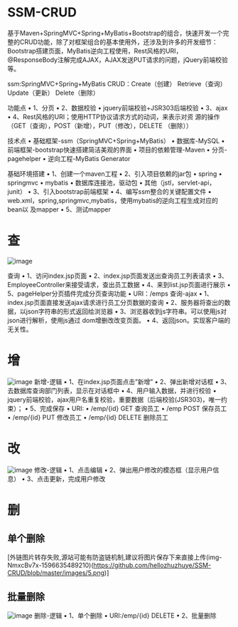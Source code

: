# SSM-CRUD
基于Maven+SpringMVC+Spring+MyBatis+Bootstrap的组合，快速开发一个完整的CRUD功能，除了对框架组合的基本使用外，还涉及到许多的开发细节：Bootstrap搭建页面，MyBatis逆向工程使用，Rest风格的URI，@ResponseBody注解完成AJAX，AJAX发送PUT请求的问题，jQuery前端校验等。

ssm:SpringMVC+Spring+MyBatis CRUD：Create（创建） Retrieve（查询） Update（更新） Delete（删除）



功能点
• 1、分页 
• 2、数据校验 
• jquery前端校验+JSR303后端校验 
• 3、ajax 
• 4、Rest风格的URI；使用HTTP协议请求方式的动词，来表示对资 源的操作（GET（查询），POST（新增），PUT（修改），DELETE （删除））

技术点
• 基础框架-ssm（SpringMVC+Spring+MyBatis） 
• 数据库-MySQL 
• 前端框架-bootstrap快速搭建简洁美观的界面 
• 项目的依赖管理-Maven 
• 分页-pagehelper 
• 逆向工程-MyBatis Generator



基础环境搭建
• 1、创建一个maven工程 
• 2、引入项目依赖的jar包 
• spring 
• springmvc 
• mybatis 
• 数据库连接池，驱动包 
• 其他（jstl，servlet-api，junit） 
• 3、引入bootstrap前端框架 
• 4、编写ssm整合的关键配置文件 
• web.xml，spring,springmvc,mybatis，使用mybatis的逆向工程生成对应的bean以 及mapper 
• 5、测试mapper




# 查
![image](https://imgconvert.csdnimg.cn/aHR0cHM6Ly9naXRodWIuY29tL2hlbGxvemh1emh1eWUvU1NNLUNSVUQvYmxvYi9tYXN0ZXIvaW1hZ2VzLzEucG5n?x-oss-process=image/format,png)

查询
• 1、访问index.jsp页面 
• 2、index.jsp页面发送出查询员工列表请求 
• 3、EmployeeController来接受请求，查出员工数据 
• 4、来到list.jsp页面进行展示 
• 5、pageHelper分页插件完成分页查询功能
• URI：/emps
查询-ajax
• 1、index.jsp页面直接发送ajax请求进行员工分页数据的查询 
• 2、服务器将查出的数据，以json字符串的形式返回给浏览器 
• 3、浏览器收到js字符串。可以使用js对json进行解析，使用js通过 dom增删改改变页面。 
• 4、返回json。实现客户端的无关性。

# 增
![image](https://imgconvert.csdnimg.cn/aHR0cHM6Ly9naXRodWIuY29tL2hlbGxvemh1emh1eWUvU1NNLUNSVUQvYmxvYi9tYXN0ZXIvaW1hZ2VzLzIucG5n?x-oss-process=image/format,png)
新增-逻辑
• 1、在index.jsp页面点击”新增” 
• 2、弹出新增对话框 
• 3、去数据库查询部门列表，显示在对话框中 
• 4、用户输入数据，并进行校验 • jquery前端校验，ajax用户名重复校验，重要数据（后端校验(JSR303)，唯一约束）； 
• 5、完成保存
• URI: 
• /emp/{id} GET 查询员工 
• /emp  POST 保存员工 
• /emp/{id}  PUT  修改员工 
• /emp/{id}  DELETE 删除员工

# 改
![image](https://imgconvert.csdnimg.cn/aHR0cHM6Ly9naXRodWIuY29tL2hlbGxvemh1emh1eWUvU1NNLUNSVUQvYmxvYi9tYXN0ZXIvaW1hZ2VzLzMucG5n?x-oss-process=image/format,png)
修改-逻辑
• 1、点击编辑 
• 2、弹出用户修改的模态框（显示用户信息） 
• 3、点击更新，完成用户修改

# 删

## 单个删除
[外链图片转存失败,源站可能有防盗链机制,建议将图片保存下来直接上传(img-NmxcBv7x-1596635489210)(https://github.com/hellozhuzhuye/SSM-CRUD/blob/master/images/5.png)]
## 批量删除
![image](https://imgconvert.csdnimg.cn/aHR0cHM6Ly9naXRodWIuY29tL2hlbGxvemh1emh1eWUvU1NNLUNSVUQvYmxvYi9tYXN0ZXIvaW1hZ2VzLzQucG5n?x-oss-process=image/format,png)
删除-逻辑
• 1、单个删除 
• URI:/emp/{id}  DELETE 
• 2、批量删除
